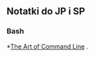 ## Notatki do JP i SP

### Bash

*[The Art of Command Line](https://github.com/jlevy/the-art-of-command-line ) .
